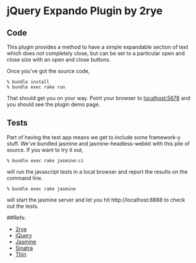 # jQuery Expando Plugin by 2rye

## Code
This plugin provides a method to have a simple expandable section of text which does not completely close,
but can be set to a particular open and close size with an open and close buttons.

Once you've got the source code, 

    % bundle install
    % bundle exec rake run

That should get you on your way.  Point your browser to [localhost:5678](http://localhost:5678) and you should see the plugin demo page.

## Tests
Part of having the test app means we get to include some framework-y stuff.  We've bundled jasmine and jasmine-headless-webkit with this pile of source.  If you want to try it out,

    % bundle exec rake jasmine:ci

will run the javascript tests in a local browser and report the results on the command line.

    % bundle exec rake jasmine

will start the jasmine server and let you hit http://localhost:8888 to check out the tests.

##Refs: 

* [2rye](http://www.2rye.com/)
* [jQuery](http://jquery.com/)
* [Jasmine](http://pivotal.github.com/jasmine/)
* [Sinatra](http://www.sinatrarb.com)
* [Thin](http://code.macournoyer.com/thin/)

